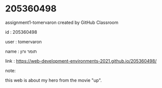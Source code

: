 # 205360498
assignment1-tomervaron created by GitHub Classroom

id : 205360498

user : tomervaron

name : תומר ורון

link : https://web-development-environments-2021.github.io/205360498/


note: 

this web is about my hero from the movie "up".

